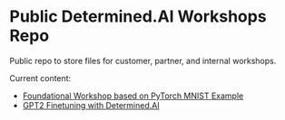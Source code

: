# Public Determined.AI Workshops Repo
Public repo to store files for customer, partner, and internal workshops.

Current content:
- <a href="https://github.com/determined-ai/workshops/tree/main/Foundational%20Workshop">Foundational Workshop based on PyTorch MNIST Example</a>
- <a href="https://github.com/determined-ai/workshops/tree/main/chicago_ds_workshop_gpt">GPT2 Finetuning with Determined.AI</a>
